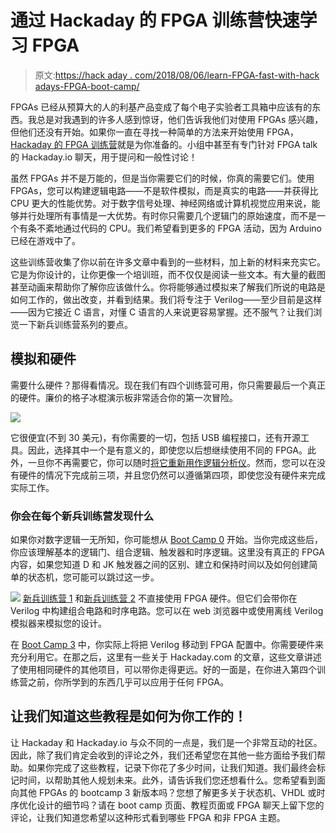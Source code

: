 # 通过 Hackaday 的 FPGA 训练营快速学习 FPGA

> 原文:[https://hack aday . com/2018/08/06/learn-FPGA-fast-with-hack adays-FPGA-boot-camp/](https://hackaday.com/2018/08/06/learn-fpga-fast-with-hackadays-fpga-boot-camp/)

FPGAs 已经从预算大的人的利基产品变成了每个电子实验者工具箱中应该有的东西。我总是对我遇到的许多人感到惊讶，他们告诉我他们对使用 FPGAs 感兴趣，但他们还没有开始。如果你一直在寻找一种简单的方法来开始使用 FPGA， [Hackaday 的 FPGA 训练营](https://hackaday.io/list/160076-fpga-tutorials)就是为你准备的。小组中甚至有专门针对 FPGA talk 的 Hackaday.io 聊天，用于提问和一般性讨论！

虽然 FPGAs 并不是万能的，但是当你需要它们的时候，你真的需要它们。使用 FPGAs，您可以构建逻辑电路——不是软件模拟，而是真实的电路——并获得比 CPU 更大的性能优势。对于数字信号处理、神经网络或计算机视觉应用来说，能够并行处理所有事情是一大优势。有时你只需要几个逻辑门的原始速度，而不是一个有条不紊地通过代码的 CPU。我们希望看到更多的 FPGA 活动，因为 Arduino 已经在游戏中了。

这些训练营收集了你以前在许多文章中看到的一些材料，加上新的材料来充实它。它是为你设计的，让你更像一个培训班，而不仅仅是阅读一些文本。有大量的截图甚至动画来帮助你了解你应该做什么。你将能够通过模拟来了解我们所说的电路是如何工作的，做出改变，并看到结果。我们将专注于 Verilog——至少目前是这样——因为它接近 C 语言，对懂 C 语言的人来说更容易掌握。还不服气？让我们浏览一下新兵训练营系列的要点。

## 模拟和硬件

需要什么硬件？那得看情况。现在我们有四个训练营可用，你只需要最后一个真正的硬件。廉价的格子冰棍演示板非常适合你的第一次冒险。

![](../Images/6705ecd3603ff50306a3bb5f3a275a6b.png)

它很便宜(不到 30 美元)，有你需要的一切，包括 USB 编程接口，还有开源工具。因此，选择其中一个是有意义的，即使您以后想继续使用不同的 FPGA。此外，一旦你不再需要它，你可以随时[将它重新用作逻辑分析仪](https://hackaday.com/2016/12/13/compiling-a-22-analyzer/)。然而，您可以在没有硬件的情况下完成前三项，并且您仍然可以遵循第四项，即使您没有硬件来完成实际工作。

### 你会在每个新兵训练营发现什么

如果你对数字逻辑一无所知，你可能想从 [Boot Camp 0](https://hackaday.io/project/159720-fpga-bootcamp-0) 开始。当你完成这些后，你应该理解基本的逻辑门、组合逻辑、触发器和时序逻辑。这里没有真正的 FPGA 内容，如果您知道 D 和 JK 触发器之间的区别、建立和保持时间以及如何创建简单的状态机，您可能可以跳过这一步。

![](../Images/4875c84159b6a0c8048abb218b5498c9.png) [新兵训练营 1](https://hackaday.io/project/159191-fpga-bootcamp-1) 和[新兵训练营 2](https://hackaday.io/project/159216-fpga-bootcamp-2) 不直接使用 FPGA 硬件。但它们会带你在 Verilog 中构建组合电路和时序电路。您可以在 web 浏览器中或使用离线 Verilog 模拟器来模拟您的设计。

在 [Boot Camp 3](https://hackaday.io/project/159692-fpga-bootcamp-3) 中，你实际上将把 Verilog 移动到 FPGA 配置中。你需要硬件来充分利用它。在那之后，这里有一些关于 Hackaday.com 的文章，这些文章讲述了使用相同硬件的其他项目，可以带你走得更远。好的一面是，在你进入第四个训练营之前，你所学到的东西几乎可以应用于任何 FPGA。

## 让我们知道这些教程是如何为你工作的！

让 Hackaday 和 Hackaday.io 与众不同的一点是，我们是一个非常互动的社区。因此，除了我们肯定会收到的评论之外，我们还希望您在其他一些方面给予我们帮助。如果你完成了这些教程，记录下你花了多少时间，让我们知道。我们最终会标记时间，以帮助其他人规划未来。此外，请告诉我们您还想看什么。您希望看到面向其他 FPGAs 的 bootcamp 3 新版本吗？您想了解更多关于状态机、VHDL 或时序优化设计的细节吗？请在 boot camp 页面、教程页面或 FPGA 聊天上留下您的评论，让我们知道您希望以这种形式看到哪些 FPGA 和非 FPGA 主题。